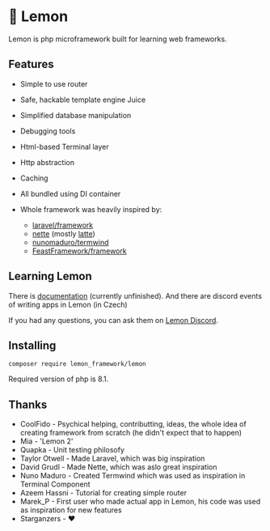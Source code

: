 # 🍋 Lemon

Lemon is php microframework built for learning web frameworks.

## Features

- Simple to use router
- Safe, hackable template engine Juice
- Simplified database manipulation
- Debugging tools
- Html-based Terminal layer
- Http abstraction
- Caching
- All bundled using DI container

- Whole framework was heavily inspired by:
    - [laravel/framework](https://github.com/laravel/framework)
    - [nette](https://github.com/nette) (mostly [latte](https://github.com/nette/latte))
    - [nunomaduro/termwind](https://github.com/nunomaduro/termwind)
    - [FeastFramework/framework](https://github.com/FeastFramework/framework)

## Learning Lemon

There is [documentation](https://lemon-framework.github.io/docs) (currently unfinished). And there are discord events of writing apps in Lemon (in Czech)

If you had any questions, you can ask them on [Lemon Discord](https://discord.gg/tsqBauhb8c).

## Installing

`composer require lemon_framework/lemon`

Required version of php is 8.1.

## Thanks

- CoolFido - Psychical helping, contributting, ideas, the whole idea of creating framework from scratch (he didn't expect that to happen)
- Mia - 'Lemon 2'
- Quapka - Unit testing philosofy
- Taylor Otwell - Made Laravel, which was big inspiration
- David Grudl - Made Nette, which was aslo great inspiration
- Nuno Maduro - Created Termwind which was used as inspiration in Terminal Component
- Azeem Hassni - Tutorial for creating simple router
- Marek_P - First user who made actual app in Lemon, his code was used as inspiration for new features
- Starganzers - ❤
